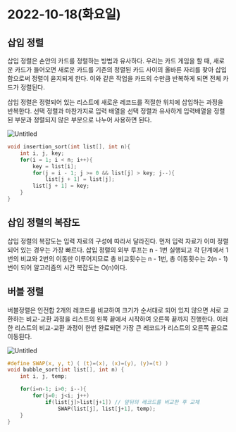 # 2022-10-18(화요일)

## 삽입 정렬

삽입 정렬은 손안의 카드를 정렬하는 방법과 유사하다. 우리는 카드 게임을 할 때, 새로운 카드가 들어오면 새로운 카드를 기존의 정렬된 카드 사이의 올바른 자리를 찾아 삽입함으로써 정렬이 윧지되게 한다. 이와 같은 작업을 카드의 수만큼 반복하게 되면 전체 카드가 정렬된다.

삽입 정렬은 정렬되어 있는 리스트에 새로운 레코드를 적절한 위치에 삽입하는 과정을 반복한다. 선택 정렬과 마찬가지로 입력 배열을 선택 정렬과 유사하게 입력배열을 정렬된 부분과 정렬되지 않은 부분으로 나누어 사용하면 된다.

![Untitled](2022-10-18(%E1%84%92%E1%85%AA%E1%84%8B%E1%85%AD%E1%84%8B%E1%85%B5%E1%86%AF)%20a34ec21dacee46fe8b70ff97c260ff71/Untitled.png)

```c
void insertion_sort(int list[], int n){
	int i, j, key;
	for(i = 1; i < n; i++){
		key = list[i];
		for(j = i - 1; j >= 0 && list[j] > key; j--){
			list[j + 1] = list[j];
		list[j + 1] = key;
	}
}
```

## 삽입 정렬의 복잡도

삽입 정렬의 복잡도는 입력 자료의 구성에 따라서 달라진다. 먼저 입력 자료가 이미 정렬되어 있는 경우는 가장 빠르다. 삽입 정렬의 외부 루프는 n - 1번 실행되고 각 단계에서 1번의 비교와 2번의 이동만 이루어지므로 총 비교횟수는 n - 1번, 총 이동횟수는 2(n - 1)번이 되어 알고리즘의 시간 복잡도는 O(n)이다.

## 버블 정렬

버블정렬은 인전합 2개의 레코드를 비교하여 크기가 순서대로 되어 있지 않으면 서로 교환하는 비교-교환 과정을 리스트의 왼쪽 끝에서 시작하여 오른쪽 끝까지 진행한다.
이러한 리스트의 비교-교환 과정이 한번 완료되면 가장 큰 레코드가 리스트의 오른쪽 끝으로 이동된다.

![Untitled](2022-10-18(%E1%84%92%E1%85%AA%E1%84%8B%E1%85%AD%E1%84%8B%E1%85%B5%E1%86%AF)%20a34ec21dacee46fe8b70ff97c260ff71/Untitled%201.png)

```c
#define SWAP(x, y, t) ( (t)=(x), (x)=(y), (y)=(t) ) 
void bubble_sort(int list[], int n) {
	int i, j, temp; 

	for(i=n-1; i>0; i--){
		for(j=0; j<i; j++) 
			if(list[j]>list[j+1]) // 앞뒤의 레코드를 비교한 후 교체
				SWAP(list[j], list[j+1], temp);
	}
}
```